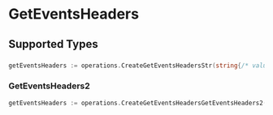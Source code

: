 # GetEventsHeaders


## Supported Types

### 

```go
getEventsHeaders := operations.CreateGetEventsHeadersStr(string{/* values here */})
```

### GetEventsHeaders2

```go
getEventsHeaders := operations.CreateGetEventsHeadersGetEventsHeaders2(operations.GetEventsHeaders2{/* values here */})
```


